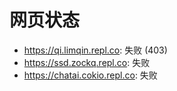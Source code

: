 # 网页状态
- https://qi.limqin.repl.co: 失败 (403)
- https://ssd.zockq.repl.co: 失败
- https://chatai.cokio.repl.co: 失败
